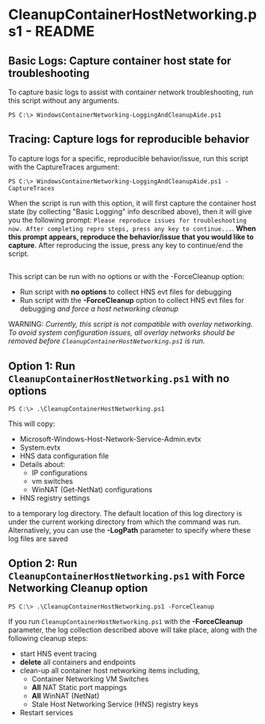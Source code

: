 # CleanupContainerHostNetworking.ps1 - README

## Basic Logs: Capture container host state for troubleshooting
To capture basic logs to assist with container network troubleshooting, run this script without any arguments. 
```
PS C:\> WindowsContainerNetworking-LoggingAndCleanupAide.ps1
```

## Tracing: Capture logs for reproducible behavior
To capture logs for a specific, reproducible behavior/issue, run this script with the CaptureTraces argument:
```
PS C:\> WindowsContainerNetworking-LoggingAndCleanupAide.ps1 -CaptureTraces
```
When the script is run with this option, it will first capture the container host state (by collecting "Basic Logging" info described above), then it will give you the following prompt: `Please reproduce issues for troubleshooting now. After completing repro steps, press any key to continue...`. **When this prompt appears, reproduce the behavior/issue that you would like to capture**. After reproducing the issue, press any key to continue/end the script.

## 


This script can be run with no options or with the -ForceCleanup option:
* Run script with **no options** to collect HNS evt files for debugging
* Run script with the **-ForceCleanup** option to collect HNS evt files for debugging *and force a host networking cleanup*

WARNING: *Currently, this script is not compatible with overlay networking. To avoid system configuration issues, all overlay networks should be removed before `CleanupContainerHostNetworking.ps1` is run.*

## Option 1: Run `CleanupContainerHostNetworking.ps1` with no options

```none
PS C:\> .\CleanupContainerHostNetworking.ps1
```

This will copy:
 * Microsoft-Windows-Host-Network-Service-Admin.evtx
 * System.evtx
 * HNS data configuration file
 * Details about:
   * IP configurations
   * vm switches
   * WinNAT (Get-NetNat) configurations
 * HNS registry settings

to a temporary log directory. The default location of this log directory is under the current working directory from which the command was run. Alternatively, you can use the **-LogPath** parameter to specify where these log files are saved

## Option 2: Run `CleanupContainerHostNetworking.ps1` with Force Networking Cleanup option

```none
PS C:\> .\CleanupContainerHostNetworking.ps1 -ForceCleanup
```

If you run `CleanupContainerHostNetworking.ps1` with the **-ForceCleanup** parameter, the log collection described above will take place, along with the following cleanup steps:
 * start HNS event tracing
 * **delete** all containers and endpoints
 * clean-up all container host networking items including,
   * Container Networking VM Switches
   * **All** NAT Static port mappings
   * **All** WinNAT (NetNat)
   * Stale Host Networking Service (HNS) registry keys
 * Restart services


